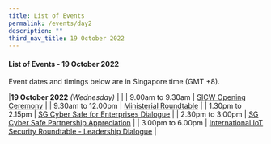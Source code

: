 ```yaml
---
title: List of Events
permalink: /events/day2
description: ""
third_nav_title: 19 October 2022
---
```

#### **List of Events - 19 October 2022**

Event dates and timings below are in Singapore time (GMT +8). 

|**19 October 2022** *(Wednesday)* |                                                                                                |
| 9.00am to 9.30am           | [SICW Opening Ceremony](/events/19-October-2022/sicw-opening-ceremony)    |
| 9.30am to 12.00pm           | [Ministerial Roundtable](/events/19-October-2022/ministerial-roundtable) |
| 1.30pm to 2.15pm           | [SG Cyber Safe for Enterprises Dialogue](/events/19-October-2022/sgcs-enterprises-dialogue) |
| 2.30pm to 3.00pm           | [SG Cyber Safe Partnership Appreciation](/events/19-October-2022/sgcs-partnerships-appreciation) |
| 3.00pm to 6.00pm                | [International IoT Security Roundtable - Leadership Dialogue](/events/19-October-2022/IIOTSRT-leadership-dialogue) |
